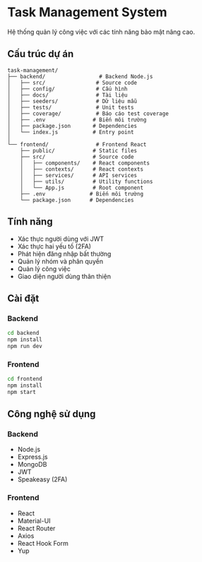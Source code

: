 # Task Management System

Hệ thống quản lý công việc với các tính năng bảo mật nâng cao.

## Cấu trúc dự án

```
task-management/
├── backend/                 # Backend Node.js
│   ├── src/                # Source code
│   ├── config/             # Cấu hình
│   ├── docs/               # Tài liệu
│   ├── seeders/            # Dữ liệu mẫu
│   ├── tests/              # Unit tests
│   ├── coverage/           # Báo cáo test coverage
│   ├── .env               # Biến môi trường
│   ├── package.json       # Dependencies
│   └── index.js           # Entry point
│
└── frontend/               # Frontend React
    ├── public/            # Static files
    ├── src/               # Source code
    │   ├── components/    # React components
    │   ├── contexts/      # React contexts
    │   ├── services/      # API services
    │   ├── utils/         # Utility functions
    │   └── App.js         # Root component
    ├── .env              # Biến môi trường
    └── package.json      # Dependencies
```

## Tính năng

- Xác thực người dùng với JWT
- Xác thực hai yếu tố (2FA)
- Phát hiện đăng nhập bất thường
- Quản lý nhóm và phân quyền
- Quản lý công việc
- Giao diện người dùng thân thiện

## Cài đặt

### Backend

```bash
cd backend
npm install
npm run dev
```

### Frontend

```bash
cd frontend
npm install
npm start
```

## Công nghệ sử dụng

### Backend

- Node.js
- Express.js
- MongoDB
- JWT
- Speakeasy (2FA)

### Frontend

- React
- Material-UI
- React Router
- Axios
- React Hook Form
- Yup

